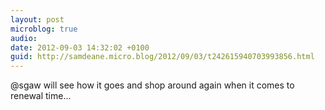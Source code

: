 ```yaml
---
layout: post
microblog: true
audio: 
date: 2012-09-03 14:32:02 +0100
guid: http://samdeane.micro.blog/2012/09/03/t242615940703993856.html
---
```

@sgaw will see how it goes and shop around again when it comes to renewal time...
